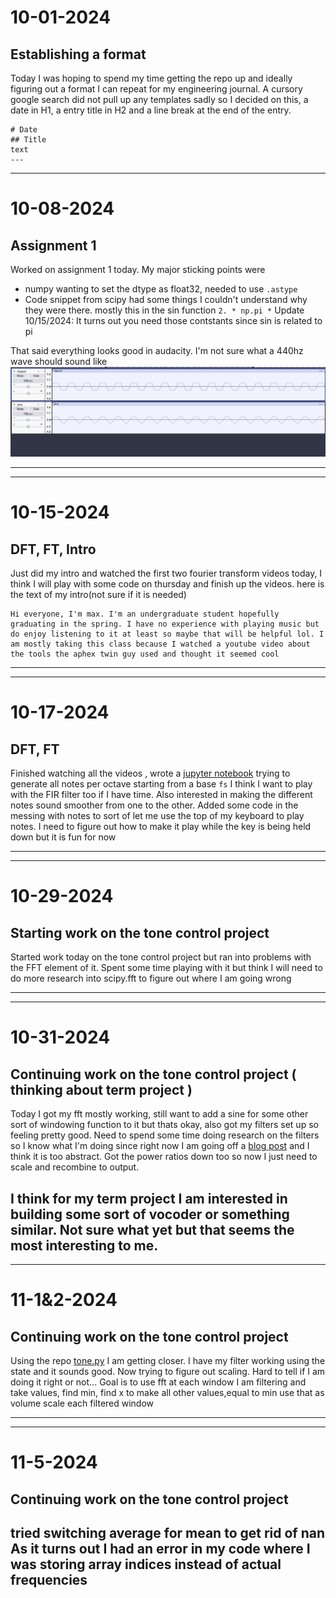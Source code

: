 # 10-01-2024
## Establishing a format
Today I was hoping to spend my time getting the repo up and ideally figuring out a format I can repeat for my engineering journal. A cursory google search did not pull up any templates sadly so I decided on this, a date in H1, a entry title in H2 and a line break at the end of the entry.
```
# Date
## Title
text
---
```

--- 

# 10-08-2024
## Assignment 1
Worked on assignment 1 today. My major sticking points were
- numpy wanting to set the dtype as float32, needed to use `.astype`
- Code snippet from scipy had some things I couldn't understand why they were there. mostly this in the sin function
`2. * np.pi *`
Update 10/15/2024: It turns out you need those contstants since sin is related to pi 

That said everything looks good in audacity. I'm not sure what a 440hz wave should sound like
![img](audacity_clip_assign1.png)

---
--- 

# 10-15-2024
## DFT, FT, Intro
Just did my intro and watched the first two fourier transform videos today, I think I will play with some code on thursday and finish up the videos.
here is the text of my intro(not sure if it is needed)
```
Hi everyone, I'm max. I'm an undergraduate student hopefully graduating in the spring. I have no experience with playing music but do enjoy listening to it at least so maybe that will be helpful lol. I am mostly taking this class because I watched a youtube video about the tools the aphex twin guy used and thought it seemed cool
```
---
--- 

# 10-17-2024
## DFT, FT
Finished watching all the videos , 
wrote a [jupyter notebook](code/messing_with_notes.ipynb) trying to generate all notes per octave starting from a base `fs`  I think I want to play with the FIR filter too if I have time. Also interested in making the different notes sound smoother from one to the other. 
Added some code in the messing with notes to sort of let me use the top of my keyboard to play notes. I need to figure out how to make it play while the key is being held down but it is fun for now

---
--- 

# 10-29-2024
## Starting work on the tone control project
Started work today on the tone control project but ran into problems with the FFT element of it. Spent some time playing with it but think I will need to do more research into scipy.fft to figure out where I am going wrong

---
--- 

# 10-31-2024
## Continuing work on the tone control project ( thinking about term project )
Today I got my fft mostly working, still want to add a sine for some other sort of windowing function to it but thats okay, also got my filters set up so feeling pretty good. Need to spend some time doing research on the filters so I know what I'm doing since right now I am going off a [blog post](https://swharden.com/blog/2020-09-23-signal-filtering-in-python/) and I think it is too abstract.
Got the power ratios down too so now I just need to scale and recombine to output. 

I think for my term project I am interested in building some sort of vocoder or something similar. Not sure what yet but that seems the most interesting to me.
---

--- 

# 11-1&2-2024
## Continuing work on the tone control project 

Using the repo [tone.py](https://github.com/pdx-cs-sound/tone-control/blob/main/tone.py) I am getting closer. I have my filter working using the state and it sounds good. Now trying to figure out scaling. Hard to tell if I am doing it right or not...
Goal is to use fft at each window I am filtering and take values, find min, find x to make all other values,equal to min
use that as volume scale each filtered window

---
--- 

# 11-5-2024
## Continuing work on the tone control project 

tried switching average for mean to get rid of nan
As it turns out I had an error in my code where I was storing array indices instead of actual frequencies
---